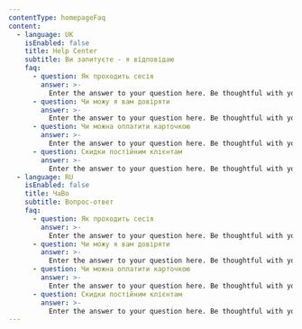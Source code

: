 ```yaml
---
contentType: homepageFaq
content:
  - language: UK
    isEnabled: false
    title: Help Center
    subtitle: Ви запитуєте - я відповідаю
    faq:
      - question: Як проходить сесія
        answer: >-
          Enter the answer to your question here. Be thoughtful with your answer, write clearly, and consider adding examples. This can help your visitors get the help they need quickly and easily.
      - question: Чи можу я вам довіряти
        answer: >-
          Enter the answer to your question here. Be thoughtful with your answer, write clearly, and consider adding examples. This can help your visitors get the help they need quickly and easily.
      - question: Чи можна оплатити карточкою
        answer: >-
          Enter the answer to your question here. Be thoughtful with your answer, write clearly, and consider adding examples. This can help your visitors get the help they need quickly and easily.
      - question: Скидки постійним клієнтам
        answer: >-
          Enter the answer to your question here. Be thoughtful with your answer, write clearly, and consider adding examples. This can help your visitors get the help they need quickly and easily.
  - language: RU
    isEnabled: false
    title: ЧаВо
    subtitle: Вопрос-ответ
    faq:
      - question: Як проходить сесія
        answer: >-
          Enter the answer to your question here. Be thoughtful with your answer, write clearly, and consider adding examples. This can help your visitors get the help they need quickly and easily.
      - question: Чи можу я вам довіряти
        answer: >-
          Enter the answer to your question here. Be thoughtful with your answer, write clearly, and consider adding examples. This can help your visitors get the help they need quickly and easily.
      - question: Чи можна оплатити карточкою
        answer: >-
          Enter the answer to your question here. Be thoughtful with your answer, write clearly, and consider adding examples. This can help your visitors get the help they need quickly and easily.
      - question: Скидки постійним клієнтам
        answer: >-
          Enter the answer to your question here. Be thoughtful with your answer, write clearly, and consider adding examples. This can help your visitors get the help they need quickly and easily.
---
```

